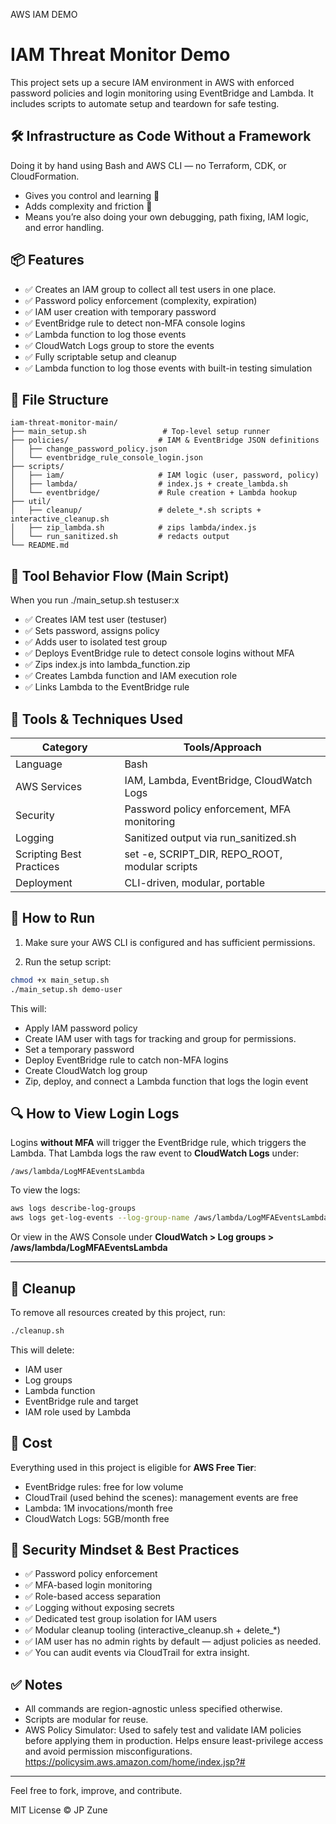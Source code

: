 AWS IAM DEMO    

# IAM Threat Monitor Demo

This project sets up a secure IAM environment in AWS with enforced password policies and login monitoring using EventBridge and Lambda. It includes scripts to automate setup and teardown for safe testing. 

## 🛠 Infrastructure as Code Without a Framework

Doing it by hand using Bash and AWS CLI — no Terraform, CDK, or CloudFormation.
-    Gives you control and learning 👏
-    Adds complexity and friction 🧱
-    Means you’re also doing your own debugging, path fixing, IAM logic, and error handling.


## 📦 Features

- ✅ Creates an IAM group to collect all test users in one place.
- ✅ Password policy enforcement (complexity, expiration)
- ✅ IAM user creation with temporary password
- ✅ EventBridge rule to detect non-MFA console logins
- ✅ Lambda function to log those events
- ✅ CloudWatch Logs group to store the events
- ✅ Fully scriptable setup and cleanup
- ✅ Lambda function to log those events with built-in testing simulation

## 📁 File Structure

```
iam-threat-monitor-main/
├── main_setup.sh                 # Top-level setup runner
├── policies/                    # IAM & EventBridge JSON definitions
│   ├── change_password_policy.json
│   └── eventbridge_rule_console_login.json
├── scripts/
│   ├── iam/                     # IAM logic (user, password, policy)
│   ├── lambda/                  # index.js + create_lambda.sh
│   └── eventbridge/             # Rule creation + Lambda hookup
├── util/
│   ├── cleanup/                 # delete_*.sh scripts + interactive_cleanup.sh
│   ├── zip_lambda.sh            # zips lambda/index.js
│   └── run_sanitized.sh         # redacts output
└── README.md
```

## 🔧 Tool Behavior Flow (Main Script)

When you run ./main_setup.sh testuser:x
- ✅ Creates IAM test user (testuser)
- ✅ Sets password, assigns policy
- ✅ Adds user to isolated test group
- ✅ Deploys EventBridge rule to detect console logins without MFA
- ✅ Zips index.js into lambda_function.zip
- ✅ Creates Lambda function and IAM execution role
- ✅ Links Lambda to the EventBridge rule


## 🧰 Tools & Techniques Used

| Category | Tools/Approach |
|----------|----------------|
| Language | Bash |
| AWS Services | IAM, Lambda, EventBridge, CloudWatch Logs |
| Security | Password policy enforcement, MFA monitoring |
| Logging | Sanitized output via run_sanitized.sh |
| Scripting Best Practices | set -e, SCRIPT_DIR, REPO_ROOT, modular scripts |
| Deployment | CLI-driven, modular, portable |

## 🚀 How to Run

1. Make sure your AWS CLI is configured and has sufficient permissions.

2. Run the setup script:

```bash
chmod +x main_setup.sh
./main_setup.sh demo-user
```

This will:
- Apply IAM password policy
- Create IAM user with tags for tracking and group for permissions.
- Set a temporary password
- Deploy EventBridge rule to catch non-MFA logins
- Create CloudWatch log group
- Zip, deploy, and connect a Lambda function that logs the login event

## 🔍 How to View Login Logs

Logins **without MFA** will trigger the EventBridge rule, which triggers the Lambda. That Lambda logs the raw event to **CloudWatch Logs** under:

```
/aws/lambda/LogMFAEventsLambda
```

To view the logs:
```bash
aws logs describe-log-groups
aws logs get-log-events --log-group-name /aws/lambda/LogMFAEventsLambda --log-stream-name <YOUR_STREAM_NAME>
```
Or view in the AWS Console under **CloudWatch > Log groups > /aws/lambda/LogMFAEventsLambda**

---

## 🧹 Cleanup
To remove all resources created by this project, run:
```bash
./cleanup.sh
```

This will delete:
- IAM user
- Log groups
- Lambda function
- EventBridge rule and target
- IAM role used by Lambda

## 💸 Cost
Everything used in this project is eligible for **AWS Free Tier**:
- EventBridge rules: free for low volume
- CloudTrail (used behind the scenes): management events are free
- Lambda: 1M invocations/month free
- CloudWatch Logs: 5GB/month free

##  🔐 Security Mindset & Best Practices
- ✅ Password policy enforcement
- ✅ MFA-based login monitoring
- ✅ Role-based access separation
- ✅ Logging without exposing secrets
- ✅ Dedicated test group isolation for IAM users
- ✅ Modular cleanup tooling (interactive_cleanup.sh + delete_*)
- ✅ IAM user has no admin rights by default — adjust policies as needed.
- ✅ You can audit events via CloudTrail for extra insight.

## ✅ Notes
- All commands are region-agnostic unless specified otherwise.
- Scripts are modular for reuse.
- AWS Policy Simulator: Used to safely test and validate IAM policies before applying them in production. Helps ensure least-privilege access and avoid permission misconfigurations. https://policysim.aws.amazon.com/home/index.jsp?#

---

Feel free to fork, improve, and contribute.

MIT License © JP Zune

